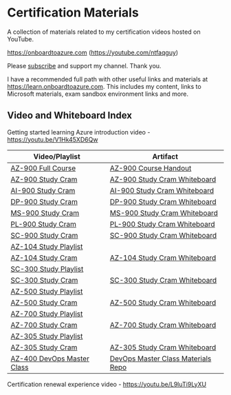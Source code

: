 # Certification Materials
A collection of materials related to my certification videos hosted on YouTube.

https://onboardtoazure.com (https://youtube.com/ntfaqguy)

Please [subscribe](https://www.youtube.com/channel/UCpIn7ox7j7bH_OFj7tYouOQ?sub_confirmation=1) and support my channel. Thank you.

I have a recommended full path with other useful links and materials at https://learn.onboardtoazure.com. This includes my content, links to Microsoft materials, exam sandbox environment links and more.

## Video and Whiteboard Index

Getting started learning Azure introduction video - https://youtu.be/V1Hk45XD6Qw

| Video/Playlist | Artifact |
|--|--|
| [AZ-900 Full Course](https://youtube.com/playlist?list=PLlVtbbG169nED0_vMEniWBQjSoxTsBYS3) | [AZ-900 Course Handout](/handouts/AZ-900-Course-Handout.pdf) |
| [AZ-900 Study Cram](https://youtu.be/tQp1YkB2Tgs) | [AZ-900 Study Cram Whiteboard](/whiteboards/AZ-900-Whiteboard.png) |
| [AI-900 Study Cram](https://youtu.be/E9aarWMLJw0) | [AI-900 Study Cram Whiteboard](/whiteboards/AI-900-Whiteboard.png) |
| [DP-900 Study Cram](https://youtu.be/LirvmXjZU90) | [DP-900 Study Cram Whiteboard](/whiteboards/DP-900-Whiteboard.png) |
| [MS-900 Study Cram](https://youtu.be/ZtOo7prP4_M) | [MS-900 Study Cram Whiteboard](/whiteboards/MS-900-Whiteboard.png) |
| [PL-900 Study Cram](https://youtu.be/lbPHM-MiEUA) | [PL-900 Study Cram Whiteboard](/whiteboards/PL-900-Whiteboard.png) |
| [SC-900 Study Cram](https://youtu.be/Bz-8jM3jg-8) | [SC-900 Study Cram Whiteboard](/whiteboards/SC-900-Whiteboard.png) |
| [AZ-104 Study Playlist](https://youtube.com/playlist?list=PLlVtbbG169nGlGPWs9xaLKT1KfwqREHbs) | |
| [AZ-104 Study Cram](https://youtu.be/VOod_VNgdJk) | [AZ-104 Study Cram Whiteboard](/whiteboards/AZ-104-Whiteboard.png) |
| [SC-300 Study Playlist](https://youtube.com/playlist?list=PLlVtbbG169nGj4rfaMUQiKiBZNDlxoo0y) | |
| [SC-300 Study Cram](https://youtu.be/LGpgqRVG65g) | [SC-300 Study Cram Whiteboard](/whiteboards/SC-300-Whiteboard.png) |
| [AZ-500 Study Playlist](https://youtube.com/playlist?list=PLlVtbbG169nHw9T1L_CiLxC-DTwKu-BZG) | |
| [AZ-500 Study Cram](https://youtu.be/6vISzj-z8k4) | [AZ-500 Study Cram Whiteboard](/whiteboards/AZ-500-Whiteboard.png) |
| [AZ-700 Study Playlist](https://youtube.com/playlist?list=PLlVtbbG169nGeFODKRZhjqdSxFpSPXVOa) | |
| [AZ-700 Study Cram](https://youtu.be/nVZYDhB_M64) | [AZ-700 Study Cram Whiteboard](/whiteboards/AZ-700-Whiteboard.png) |
| [AZ-305 Study Playlist](https://youtube.com/playlist?list=PLlVtbbG169nHSnaP4ae33yQUI3zcmP5nP) | |
| [AZ-305 Study Cram](https://youtu.be/vq9LuCM4YP4) | [AZ-305 Study Cram Whiteboard](/whiteboards/AZ-305-Whiteboard.png) |
| [AZ-400 DevOps Master Class](https://youtube.com/playlist?list=PLlVtbbG169nFr8RzQ4GIxUEznpNR53ERq) | [DevOps Master Class Materials Repo](https://github.com/johnthebrit/DevOpsMC)|

Certification renewal experience video - https://youtu.be/L9luTi9LyXU